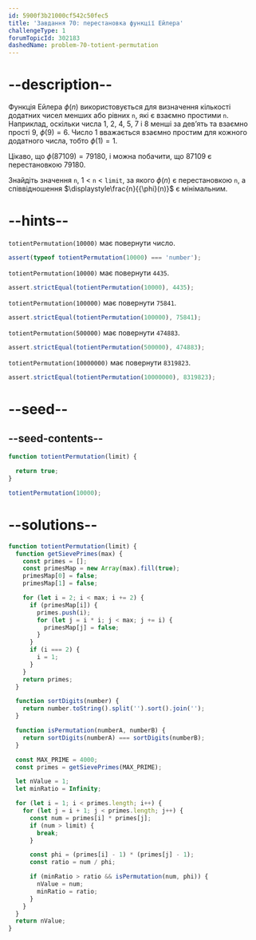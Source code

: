 ```yaml
---
id: 5900f3b21000cf542c50fec5
title: 'Завдання 70: перестановка функції Ейлера'
challengeType: 1
forumTopicId: 302183
dashedName: problem-70-totient-permutation
---
```


# --description--

Функція Ейлера ${\phi}(n)$ використовується для визначення кількості додатних чисел менших або рівних `n`, які є взаємно простими `n`. Наприклад, оскільки числа 1, 2, 4, 5, 7 і 8 менші за дев’ять та взаємно прості 9, ${\phi}(9) = 6$. Число 1 вважається взаємно простим для кожного додатного числа, тобто ${\phi}(1) = 1$.

Цікаво, що ${\phi}(87109) = 79180$, і можна побачити, що 87109 є перестановкою 79180.

Знайдіть значення `n`, 1 &lt; `n` &lt; `limit`, за якого ${\phi}(n)$ є перестановкою `n`, а співвідношення $\displaystyle\frac{n}{{\phi}(n)}$ є мінімальним.

# --hints--

`totientPermutation(10000)` має повернути число.

```js
assert(typeof totientPermutation(10000) === 'number');
```

`totientPermutation(10000)` має повернути `4435`.

```js
assert.strictEqual(totientPermutation(10000), 4435);
```

`totientPermutation(100000)` має повернути `75841`.

```js
assert.strictEqual(totientPermutation(100000), 75841);
```

`totientPermutation(500000)` має повернути `474883`.

```js
assert.strictEqual(totientPermutation(500000), 474883);
```

`totientPermutation(10000000)` має повернути `8319823`.

```js
assert.strictEqual(totientPermutation(10000000), 8319823);
```

# --seed--

## --seed-contents--

```js
function totientPermutation(limit) {

  return true;
}

totientPermutation(10000);
```

# --solutions--

```js
function totientPermutation(limit) {
  function getSievePrimes(max) {
    const primes = [];
    const primesMap = new Array(max).fill(true);
    primesMap[0] = false;
    primesMap[1] = false;

    for (let i = 2; i < max; i += 2) {
      if (primesMap[i]) {
        primes.push(i);
        for (let j = i * i; j < max; j += i) {
          primesMap[j] = false;
        }
      }
      if (i === 2) {
        i = 1;
      }
    }
    return primes;
  }

  function sortDigits(number) {
    return number.toString().split('').sort().join('');
  }

  function isPermutation(numberA, numberB) {
    return sortDigits(numberA) === sortDigits(numberB);
  }

  const MAX_PRIME = 4000;
  const primes = getSievePrimes(MAX_PRIME);

  let nValue = 1;
  let minRatio = Infinity;

  for (let i = 1; i < primes.length; i++) {
    for (let j = i + 1; j < primes.length; j++) {
      const num = primes[i] * primes[j];
      if (num > limit) {
        break;
      }

      const phi = (primes[i] - 1) * (primes[j] - 1);
      const ratio = num / phi;

      if (minRatio > ratio && isPermutation(num, phi)) {
        nValue = num;
        minRatio = ratio;
      }
    }
  }
  return nValue;
}
```
